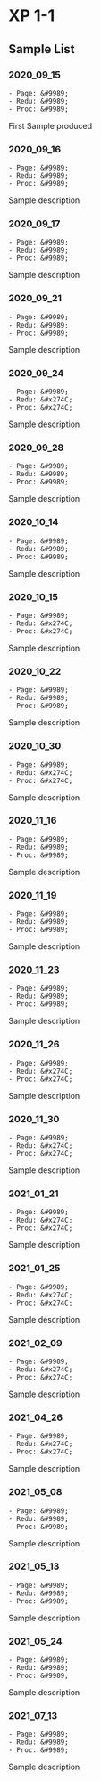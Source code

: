 # XP 1-1

## Sample List

### 2020_09_15

```{note} 
- Page: &#9989; 
- Redu: &#9989; 
- Proc: &#9989; 
```

First Sample produced

### 2020_09_16

```{note} 
- Page: &#9989; 
- Redu: &#9989; 
- Proc: &#9989; 
```

Sample description

### 2020_09_17

```{note} 
- Page: &#9989; 
- Redu: &#9989; 
- Proc: &#9989; 
```
Sample description

### 2020_09_21

```{note} 
- Page: &#9989; 
- Redu: &#9989; 
- Proc: &#9989; 
```
Sample description

### 2020_09_24

```{note} 
- Page: &#9989; 
- Redu: &#x274C;
- Proc: &#x274C; 
```
Sample description


### 2020_09_28

```{note} 
- Page: &#9989; 
- Redu: &#9989; 
- Proc: &#9989; 
```
Sample description

### 2020_10_14

```{note} 
- Page: &#9989; 
- Redu: &#9989; 
- Proc: &#9989; 
```
Sample description


### 2020_10_15

```{note} 
- Page: &#9989; 
- Redu: &#x274C; 
- Proc: &#x274C; 
```
Sample description


### 2020_10_22

```{note} 
- Page: &#9989; 
- Redu: &#9989; 
- Proc: &#9989; 
```
Sample description


### 2020_10_30

```{note} 
- Page: &#9989; 
- Redu: &#x274C;
- Proc: &#x274C; 
```
Sample description


### 2020_11_16

```{note} 
- Page: &#9989; 
- Redu: &#9989; 
- Proc: &#9989; 
```
Sample description


### 2020_11_19

```{note} 
- Page: &#9989; 
- Redu: &#9989; 
- Proc: &#9989; 
```
Sample description


### 2020_11_23

```{note} 
- Page: &#9989; 
- Redu: &#9989; 
- Proc: &#9989; 
```
Sample description


### 2020_11_26

```{note} 
- Page: &#9989; 
- Redu: &#x274C;
- Proc: &#x274C; 
```
Sample description

### 2020_11_30

```{note} 
- Page: &#9989; 
- Redu: &#x274C;
- Proc: &#x274C; 
```
Sample description


### 2021_01_21

```{note} 
- Page: &#9989; 
- Redu: &#x274C;
- Proc: &#x274C; 
```
Sample description


### 2021_01_25

```{note} 
- Page: &#9989; 
- Redu: &#x274C;
- Proc: &#x274C; 
```
Sample description


### 2021_02_09

```{note} 
- Page: &#9989; 
- Redu: &#x274C;
- Proc: &#x274C; 
```
Sample description


### 2021_04_26

```{note} 
- Page: &#9989; 
- Redu: &#x274C; 
- Proc: &#x274C; 
```
Sample description


### 2021_05_08

```{note} 
- Page: &#9989; 
- Redu: &#9989; 
- Proc: &#9989; 
```
Sample description


### 2021_05_13

```{note} 
- Page: &#9989; 
- Redu: &#9989; 
- Proc: &#9989; 
```
Sample description


### 2021_05_24

```{note} 
- Page: &#9989; 
- Redu: &#9989; 
- Proc: &#9989; 
```
Sample description


### 2021_07_13

```{note} 
- Page: &#9989; 
- Redu: &#9989; 
- Proc: &#9989; 
```
Sample description
